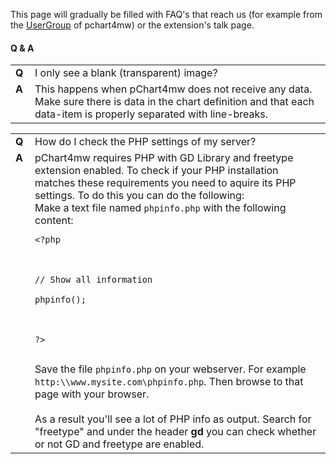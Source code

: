 This page will gradually be filled with FAQ's that reach us (for example from the [UserGroup](UserGroup.md) of pchart4mw) or the extension's talk page.

#### Q & A ####
<table border='0'>
<tr>
<td width='15px' valign='top'><b>Q</b></td>
<td>I only see a blank (transparent) image?</td>
<tr>
</tr>
<td valign='top'><b>A</b></td>
<td>This happens when pChart4mw does not receive any data. Make sure there is data in the chart definition and that each data-item is properly separated with line-breaks.</td>
</tr>
</table>

<table border='0'>
<tr>
<td width='15px' valign='top'><b>Q</b></td>
<td>How do I check the PHP settings of my server?</td>
<tr>
</tr>
<td valign='top'><b>A</b></td>
<td>pChart4mw requires PHP with GD Library and freetype extension enabled. To check if your PHP installation matches these requirements you need to aquire its PHP settings. To do this you can do the following:<br>
Make a text file named <code>phpinfo.php</code> with the following content:<br>
<pre><code>&lt;?php<br>
<br>
// Show all information<br>
phpinfo();<br>
<br>
?&gt;<br>
</code></pre>
Save the file <code>phpinfo.php</code> on your webserver. For example <code>http:\\www.mysite.com\phpinfo.php</code>. Then browse to that page with your browser.<br>
<br>
As a result you'll see a lot of PHP info as output. Search for "freetype" and under the header <b>gd</b> you can check whether or not GD and freetype are enabled.<br>
</td>
</tr>
</table>